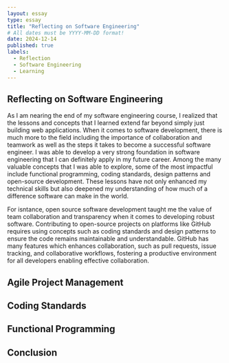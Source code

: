 ```yaml
---
layout: essay
type: essay
title: "Reflecting on Software Engineering"
# All dates must be YYYY-MM-DD format!
date: 2024-12-14
published: true
labels:
  - Reflection
  - Software Engineering
  - Learning
---
```


## Reflecting on Software Engineering

As I am nearing the end of my software engineering course, I realized that the lessons and concepts that I learned extend far beyond simply just building web applications. When it comes to software development, there is much more to the field including the importance of collaboration and teamwork as well as the steps it takes to become a successful software engineer. I was able to develop a very strong foundation in software engineering that I can definitely apply in my future career. Among the many valuable concepts that I was able to explore, some of the most impactful include functional programming, coding standards, design patterns and open-source development. These lessons have not only enhanced my technical skills but also deepened my understanding of how much of a difference software can make in the world. 

For isntance, open source software development taught me the value of team collaboration and transparency when it comes to developing robust software. Contributing to open-source projects on platforms like GitHub requires using concepts such as coding standards and design patterns to ensure the code remains maintainable and understandable. GitHub has many features which enhances collaboration, such as pull requests, issue tracking, and collaborative workflows, fostering a productive environment for all developers enabling effective collaboration. 

## Agile Project Management

## Coding Standards

## Functional Programming

## Conclusion
